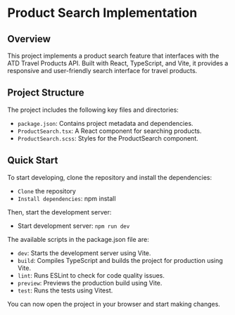 # Product Search Implementation

## Overview

This project implements a product search feature that interfaces with the ATD Travel Products API. Built with React, TypeScript, and Vite, it provides a responsive and user-friendly search interface for travel products.

## Project Structure

The project includes the following key files and directories:

- `package.json`: Contains project metadata and dependencies.
- `ProductSearch.tsx`: A React component for searching products.
- `ProductSearch.scss`: Styles for the ProductSearch component.

## Quick Start

To start developing, clone the repository and install the dependencies:

- `Clone` the repository
- `Install dependencies`: npm install

Then, start the development server:

- Start development server: `npm run dev`

The available scripts in the package.json file are:

- `dev`: Starts the development server using Vite.
- `build`: Compiles TypeScript and builds the project for production using Vite.
- `lint`: Runs ESLint to check for code quality issues.
- `preview`: Previews the production build using Vite.
- `test`: Runs the tests using Vitest.

You can now open the project in your browser and start making changes.


